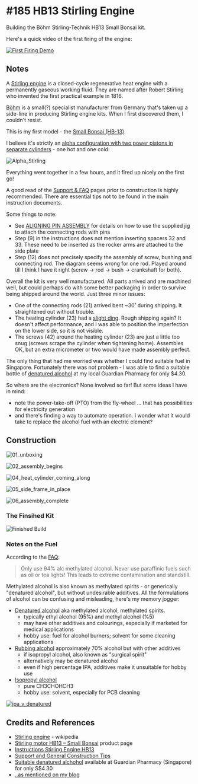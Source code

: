 # #185 HB13 Stirling Engine

Building the Böhm Stirling-Technik HB13 Small Bonsai kit.

Here's a quick video of the first firing of the engine:

[![First Firing Demo](https://img.youtube.com/vi/SpzR4BYEarM/0.jpg)](https://www.youtube.com/watch?v=SpzR4BYEarM)

## Notes

A [Stirling engine](https://en.wikipedia.org/wiki/Stirling_engine) is a closed-cycle regenerative heat engine with a permanently gaseous working fluid.
They are named after Robert Stirling who invented the first practical example in 1816.

[Böhm](http://www.en.boehm-stirling.com/about-us.html) is a small(?) specialist manufacturer from Germany that's taken up a side-line in producing Stirling engine kits.
When I first discovered them, I couldn't resist.

This is my first model - the [Small Bonsai (HB-13)](http://www.en.boehm-stirling.com/hb13.html).

I believe it's strictly an [alpha configuration with two power pistons in separate cylinders](https://en.wikipedia.org/wiki/Stirling_engine#Configurations) - one hot and one cold:

![Alpha_Stirling](https://upload.wikimedia.org/wikipedia/commons/c/cc/Alpha_Stirling.gif)

Everything went together in a few hours, and it fired up nicely on the first go!

A good read of the [Support & FAQ](http://www.en.boehm-stirling.com/support.html) pages prior to construction is highly recommended.
There are essential tips not to be found in the main instruction documents.

Some things to note:

* See [ALIGNING PIN ASSEMBLY](http://www.en.boehm-stirling.com/support.html#passstiftmontage) for details on how to use the supplied jig to attach the connecting rods with pins
* Step (9) in the instructions does not mention inserting spacers 32 and 33. These need to be inserted as the rocker arms are attached to the side plate
* Step (12) does not precisely specify the assembly of screw, bushing and connecting rod. The diagram seems wrong for one rod. Played around till I think I have it right (screw -> rod -> bush -> crankshaft for both).

Overall the kit is very well manufactured. All parts arrived and are machined well, but could perhaps do with some better packaging in order to survive being shipped around the world. Just three minor issues:

* One of the connecting rods (21) arrived bent ~30˚ during shipping. It straightened out without trouble.
* The heating cylinder (23) had a [slight ding](./assets/03_shipped_with_a_ding.jpg?raw=true). Rough shipping again? It doesn't affect performance, and I was able to position the imperfection on the lower side, so it is not visible.
* The screws (42) around the heating cylinder (23) are just a little too snug (screws scrape the cylinder when tightening home). Assembles OK, but an extra micrometer or two would have made assembly perfect.

The only thing that had me worried was whether I could find suitable fuel in Singapore. Fortunately there was not problem - I was able to find a suitable bottle of [denatured alcohol](http://www.guardian.com.sg/denatured-alcohol-120ml/p/158504) at my local Guardian Pharmacy for only $4.30.

So where are the electronics? None involved so far! But some ideas I have in mind:

* note the power-take-off (PTO) from the fly-wheel ... that has possibilities for electricity generation
* and there's finding a way to automate operation. I wonder what it would take to replace the alcohol fuel with an electric element?

## Construction

![01_unboxing](./assets/01_unboxing.jpg?raw=true)

![02_assembly_begins](./assets/02_assembly_begins.jpg?raw=true)

![04_heat_cylinder_coming_along](./assets/04_heat_cylinder_coming_along.jpg?raw=true)

![05_side_frame_in_place](./assets/05_side_frame_in_place.jpg?raw=true)

![06_assembly_complete](./assets/06_assembly_complete.jpg?raw=true)

### The Finsihed Kit

![Finished Build](./assets/StirlingEngineHB13_build.jpg?raw=true)

### Notes on the Fuel

According to the [FAQ](https://www.boehm-stirling.com/en/general-tips.html):

> Only use 94% alc methylated alcohol. Never use paraffinic fuels such as oil or tea lights! This leads to extreme contamination and standstill.

Methylated alcohol is also known as methylated spirits - or generically "denatured alcohol", but without undesirable additives. All the formulations of alcohol can be confusing and misleading, here's my memory jogger:

* [Denatured alcohol](https://en.wikipedia.org/wiki/Denatured_alcohol) aka methylated alcohol, methylated spirits.
    * typically ethyl alcohol (95%) and methyl alcohol (%5)
    * may have other additives and colourings, especially if marketed for medical applications
    * hobby use: fuel for alcohol burners; solvent for some cleaning applications
* [Rubbing alcohol](https://en.wikipedia.org/wiki/Rubbing_alcohol) approximately 70% alcohol but with other additives
    * if isopropyl alcohol, also known as "surgical spirit"
    * alternatively may be denatured alcohol
    * even if high percentage IPA, additives make it unsuitable for hobby use
* [Isopropyl alcohol](https://en.wikipedia.org/wiki/Isopropyl_alcohol)
    * pure CH3CHOHCH3
    * hobby use: solvent, especially for PCB cleaning

[![ipa_v_denatured](./assets/ipa_v_denatured.jpg?raw=true)](https://www.chemicals.co.uk/blog/isopropyl-alcohol-vs-denatured-alcohol)

## Credits and References

* [Stirling engine](https://en.wikipedia.org/wiki/Stirling_engine) - wikipedia
* [Stirling motor HB13 – Small Bonsai](http://www.en.boehm-stirling.com/hb13.html) product page
* [Instructions Stirling Engine HB13](http://www.en.boehm-stirling.com/support.html?file=tl_files/stirling-technik.de/manuals/en/Anleitung%20HB13%20E%2024042015.doc)
* [Support and General Construction Tips](http://www.en.boehm-stirling.com/support.html)
* [Suitable denatured alchohol](http://www.guardian.com.sg/denatured-alcohol-120ml/p/158504) available at Guardian Pharmacy (Singapore) for only S$4.30
* [..as mentioned on my blog](https://blog.tardate.com/2016/02/littlearduinoprojects185-building-bohm.html)
